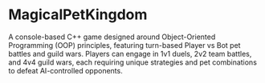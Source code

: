 # MagicalPetKingdom
A console-based C++ game designed around Object-Oriented Programming (OOP) principles, featuring turn-based Player vs Bot pet battles and guild wars. Players can engage in 1v1 duels, 2v2 team battles, and 4v4 guild wars, each requiring unique strategies and pet combinations to defeat AI-controlled opponents.
